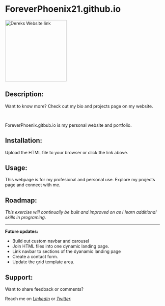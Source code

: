 # ForeverPhoenix21.github.io

<a href= "https://foreverphoenix21.github.io/">
<img src= "./images/PacMan1.png" alt = "Dereks Website link" width= "200" />
</a>

## Description:

<p>  Want to know more? Check out my bio and projects page on my website.</p> </br>
<p> ForeverPhoenix.gitbub.io is my personal website and portfolio. </p> 

## Installation:

<p> Upload the HTML file to your browser or click the link above.  

## Usage:

<p> This webpage is for my profesional and personal use. Explore my projects page and connect with me. </p>

## Roadmap:

*This exercise will continually be built and improved on as I learn additional skills in programing.*

***

**Future updates:**
- Build out custom navbar and carousel  
- Join HTML files into one dynamic landing page.
- Link navbar to sections of the dyanamic landing page
- Create a contact form.
- Update the grid template area.

## Support:

<p> Want to share feedback or comments?</p>

<p> 
  
  Reach me on *[Linkedin](https://www.linkedin.com/in/derek-diaz/)* or *[Twitter](https://twitter.com/home).*
  
</p>

